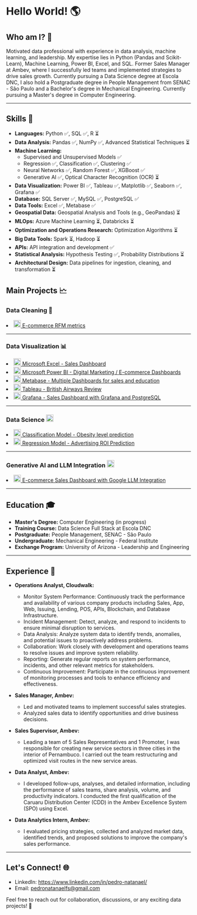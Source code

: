 <h1>Hello World! 🌎</h1>

<h2>Who am I? 🤔</h2>
Motivated data professional with experience in data analysis, machine learning, and leadership. My expertise lies in Python (Pandas and Scikit-Learn), Machine Learning, Power BI, Excel, and SQL. Former Sales Manager at Ambev, where I successfully led teams and implemented strategies to drive sales growth. Currently pursuing a Data Science degree at Escola DNC, I also hold a Postgraduate degree in People Management from SENAC - São Paulo and a Bachelor's degree in Mechanical Engineering. Currently pursuing a Master's degree in Computer Engineering.
<hr>

<h2>Skills 🚀</h2> 

- **Languages:** Python ✅, SQL ✅, R ⏳
- **Data Analysis:** Pandas ✅, NumPy ✅, Advanced Statistical Techniques ⏳
- **Machine Learning:** 
  - Supervised and Unsupervised Models ✅
  - Regression ✅, Classification ✅, Clustering ✅
  - Neural Networks ✅, Random Forest ✅, XGBoost ✅
  - Generative AI ✅, Optical Character Recognition (OCR) ⏳
- **Data Visualization:** Power BI ✅, Tableau ✅, Matplotlib ✅, Seaborn ✅, Grafana ✅
- **Database:** SQL Server ✅, MySQL ✅, PostgreSQL ✅
- **Data Tools:** Excel ✅, Metabase ✅
- **Geospatial Data:** Geospatial Analysis and Tools (e.g., GeoPandas) ⏳
- **MLOps:** Azure Machine Learning ⏳, Databricks ⏳
- **Optimization and Operations Research:** Optimization Algorithms ⏳
- **Big Data Tools:** Spark ⏳, Hadoop ⏳
- **APIs:** API integration and development ✅
- **Statistical Analysis:** Hypothesis Testing ✅, Probability Distributions ⏳
- **Architectural Design:** Data pipelines for ingestion, cleaning, and transformation ⏳

<h2> Main Projects 🗠</h2>

<h3> Data Cleaning 🧹 </h3>
<a href="https://github.com/pedronatanaelfs/data_cleaning" target="_blank">
  <li><img src="https://e7.pngegg.com/pngimages/400/576/png-clipart-e-commerce-computer-icons-shopping-cart-software-retail-overseas-development-institute-angle-text.png" alt="cleaning" width="20" height="20" /> E-commerce RFM metrics</li>
</a>
<hr>

<h3> Data Visualization 📊</h3>
<a href="https://github.com/pedronatanaelfs/excel_projects/tree/main" target="_blank">
  <li><img src="https://icons.iconarchive.com/icons/carlosjj/microsoft-office-2013/256/Excel-icon.png" alt="excel" width="20" height="20" /> Microsoft Excel - Sales Dashboard</li>
</a>
<a href="https://github.com/pedronatanaelfs/power_BI_projects/tree/main" target="_blank">
  <li><img src="https://static-00.iconduck.com/assets.00/power-bi-icon-1536x2048-0xah5g2o.png" alt="powerBI" width="20" height="20" /> Microsoft Power BI - Digital Marketing / E-commerce Dashboards</li>
</a>
<a href="https://github.com/pedronatanaelfs/metabase_projects" target="_blank">
  <li><img src="https://static-00.iconduck.com/assets.00/metabase-icon-1619x2048-qd3c9qpo.png" alt="perl" width="20" height="20" /> Metabase - Multiple Dashboards for sales and education</li>
</a>
<a href="https://github.com/pedronatanaelfs/bitish_airways_review" target="_blank">
  <li><img src="https://cdn.worldvectorlogo.com/logos/tableau-software.svg" alt="perl" width="20" height="20" /> Tableau - British Airways Review</li>
</a>
<a href="https://github.com/pedronatanaelfs/sales_analysis_grafana_postgree" target="_blank">
  <li><img src="https://cdn.iconscout.com/icon/free/png-256/free-grafana-3629403-3032396.png" alt="perl" width="20" height="20" /> Grafana - Sales Dashboard with Grafana and PostgreSQL</li>
</a>
<hr>

<h3> Data Science <img src="https://cdn-icons-png.flaticon.com/512/4824/4824797.png" alt="datascience" width="20" height="20" /> </h3>
<a href="https://obesityprediction.streamlit.app/" target="_blank">
  <li><img src="https://cdn-icons-png.flaticon.com/512/5880/5880540.png" alt="classification" width="20" height="20" /> Classification Model - Obesity level prediction</li>
</a>
<a href="https://github.com/pedronatanaelfs/regression_model" target="_blank">
  <li><img src="https://cdn-icons-png.flaticon.com/512/7440/7440395.png" alt="regression" width="20" height="20" /> Regression Model - Advertising ROI Prediction</li>
</a>

<hr>

<h3> Generative AI and LLM Integration <img src="https://static.vecteezy.com/system/resources/previews/023/783/293/non_2x/artificial-intelligence-generated-icon-ai-sign-for-graphic-design-logo-website-social-media-mobile-app-ui-illustration-vector.jpg" alt="google-ai" width="20" height="20" /> </h3>
<a href="https://github.com/pedronatanaelfs/ecommerce_llm" target="_blank">
  <li><img src="https://cdn.worldvectorlogo.com/logos/google-ai-1.svg" alt="google-ai" width="20" height="20" /> E-commerce Sales Dashboard with Google LLM Integration</li>
</a>


<hr>

<h2>Education 🎓</h2>

- **Master's Degree:** Computer Engineering (in progress)
- **Training Course:** Data Science Full Stack at Escola DNC
- **Postgraduate:** People Management, SENAC - São Paulo
- **Undergraduate:** Mechanical Engineering - Federal Institute
- **Exchange Program:** University of Arizona - Leadership and Engineering

<hr>

<h2>Experience 💼</h2> 

- **Operations Analyst, Cloudwalk:**
  - Monitor System Performance: Continuously track the performance and availability of various company products including Sales, App, Web, Issuing, Lending, POS, APIs, Blockchain, and Database Infrastructure.
  - Incident Management: Detect, analyze, and respond to incidents to ensure minimal disruption to services.
  - Data Analysis: Analyze system data to identify trends, anomalies, and potential issues to proactively address problems.
  - Collaboration: Work closely with development and operations teams to resolve issues and improve system reliability.
  - Reporting: Generate regular reports on system performance, incidents, and other relevant metrics for stakeholders.
  - Continuous Improvement: Participate in the continuous improvement of monitoring processes and tools to enhance efficiency and effectiveness.

- **Sales Manager, Ambev:**
  - Led and motivated teams to implement successful sales strategies.
  - Analyzed sales data to identify opportunities and drive business decisions.

- **Sales Supervisor, Ambev:**
  - Leading a team of 5 Sales Representatives and 1 Promoter, I was responsible for creating new service sectors in three cities in the interior of Pernambuco. I carried out the team restructuring and optimized visit routes in the new service areas.
 
- **Data Analyst, Ambev:**
  - I developed follow-ups, analyses, and detailed information, including the performance of sales teams, share analysis, volume, and productivity indicators. I conducted the first qualification of the Caruaru Distribution Center (CDD) in the Ambev Excellence System (SPO) using Excel.
 
- **Data Analytics Intern, Ambev:**
  - I evaluated pricing strategies, collected and analyzed market data, identified trends, and proposed solutions to improve the company's sales performance.
 
<hr>

<h2>Let's Connect! 🌐</h2> 

- LinkedIn: https://www.linkedin.com/in/pedro-natanael/
- Email: pedronatanaelfs@gmail.com

Feel free to reach out for collaboration, discussions, or any exciting data projects! 🚀



<!---
pedronatanaelfs/pedronatanaelfs is a ✨ special ✨ repository because its `README.md` (this file) appears on your GitHub profile.
You can click the Preview link to take a look at your changes.
--->
